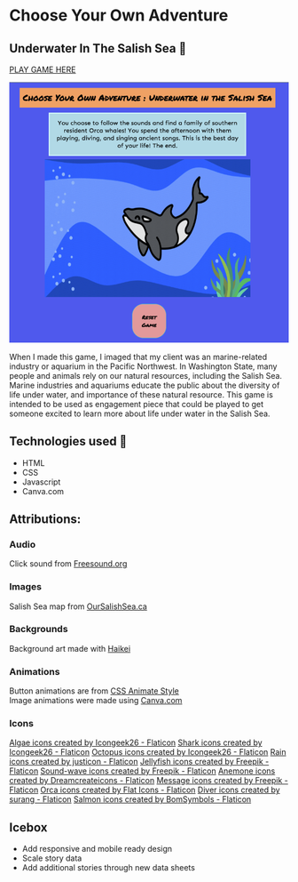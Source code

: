 # Choose Your Own Adventure  

## Underwater In The Salish Sea 🌊

[PLAY GAME HERE](https://ccmatson-choose-your-own-adventure.netlify.app/)

![](/assets/images/Screenshot.png)

When I made this game, I imaged that my client was an marine-related industry or aquarium in the Pacific Northwest. In Washington State, many people and animals rely on our natural resources, including the Salish Sea. Marine industries and aquariums educate the public about the diversity of life under water, and importance of these natural resource. This game is intended to be used as engagement piece that could be played to get someone excited to learn more about life under water in the Salish Sea. 

## Technologies used 💾  
- HTML 
- CSS 
- Javascript
- Canva.com

## Attributions: 

### Audio
Click sound from [Freesound.org](https://freesound.org/people/brnck/sounds/257357/)

### Images
Salish Sea map from [OurSalishSea.ca](https://oursalishsea.ca/what-is-the-salish-sea/)

### Backgrounds
Background art made with [Haikei](https://haikei.app/)

### Animations 
Button animations are from [CSS Animate Style](https://animate.style/)<br>
Image animations were made using [Canva.com](https://canva.com)

### Icons
<a href="https://www.flaticon.com/free-icons/algae" title="algae icons">Algae icons created by Icongeek26 - Flaticon</a>
<a href="https://www.flaticon.com/free-icons/shark" title="shark icons">Shark icons created by Icongeek26 - Flaticon</a>
<a href="https://www.flaticon.com/free-icons/octopus" title="octopus icons">Octopus icons created by Icongeek26 - Flaticon</a>
<a href="https://www.flaticon.com/free-icons/rain" title="rain icons">Rain icons created by justicon - Flaticon</a>
<a href="https://www.flaticon.com/free-icons/jellyfish" title="jellyfish icons">Jellyfish icons created by Freepik - Flaticon</a>
<a href="https://www.flaticon.com/free-icons/sound-wave" title="sound-wave icons">Sound-wave icons created by Freepik - Flaticon</a>
<a href="https://www.flaticon.com/free-icons/anemone" title="anemone icons">Anemone icons created by Dreamcreateicons - Flaticon</a>
<a href="https://www.flaticon.com/free-icons/message" title="message icons">Message icons created by Freepik - Flaticon</a>
<a href="https://www.flaticon.com/free-icons/orca" title="orca icons">Orca icons created by Flat Icons - Flaticon</a>
<a href="https://www.flaticon.com/free-icons/diver" title="diver icons">Diver icons created by surang - Flaticon</a>
<a href="https://www.flaticon.com/free-icons/salmon" title="salmon icons">Salmon icons created by BomSymbols - Flaticon</a>

## Icebox 
- Add responsive and mobile ready design
- Scale story data
- Add additional stories through new data sheets


